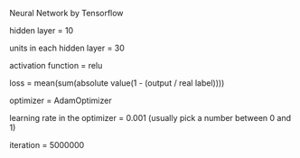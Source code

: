 Neural Network by Tensorflow

hidden layer = 10

units in each hidden layer = 30

activation function  = relu

loss = mean(sum(absolute value(1 - (output / real label))))

optimizer = AdamOptimizer

learning rate in the optimizer = 0.001 (usually pick a number between 0 and 1)

iteration = 5000000
